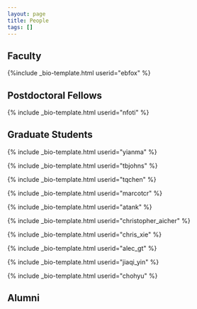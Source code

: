 ```yaml
---
layout: page
title: People
tags: []
---
```


## Faculty
{%include _bio-template.html userid="ebfox" %}

## Postdoctoral Fellows

{% include _bio-template.html userid="nfoti" %}

## Graduate Students

{% include _bio-template.html userid="yianma" %}

{% include _bio-template.html userid="tbjohns" %}

{% include _bio-template.html userid="tqchen" %}

{% include _bio-template.html userid="marcotcr" %}

{% include _bio-template.html userid="atank" %}

{% include _bio-template.html userid="christopher_aicher" %}

{% include _bio-template.html userid="chris_xie" %}

{% include _bio-template.html userid="alec_gt" %}

{% include _bio-template.html userid="jiaqi_yin" %}

{% include _bio-template.html userid="chohyu" %}


<!--- ## Undergraduate Students --->

## Alumni
